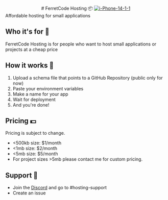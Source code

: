 <div align="center">
# FerretCode Hosting 📦
<a href="https://ibb.co/p145dJv"><img src="https://i.ibb.co/fXrLH4Y/i-Phone-14-1-1.png" alt="i-Phone-14-1-1" border="0"></a>
</div>
Affordable hosting for small applications

## Who it's for 🧑
FerretCode Hosting is for people who want to host small applications or projects at a cheap price

## How it works 📝
1. Upload a schema file that points to a GitHub Repository (public only for now)
2. Paste your environment variables
3. Make a name for your app
4. Wait for deployment
5. And you're done!

## Pricing 💵
Pricing is subject to change.
- <500kb size: $1/month
- <1mb size: $2/month
- <5mb size: $5/month
- For project sizes >5mb please contact me for custom pricing.

## Support 📧
- Join the [Discord](https://discord.gg/NnM5QrBTux) and go to #hosting-support
- Create an issue
